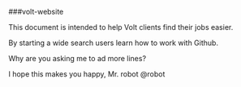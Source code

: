 ###volt-website 

This document is intended to help Volt clients find their jobs easier. 

By starting a wide search users learn how to work with Github.

Why are you asking me to ad more lines? 

I hope this makes you happy, Mr. robot @robot

